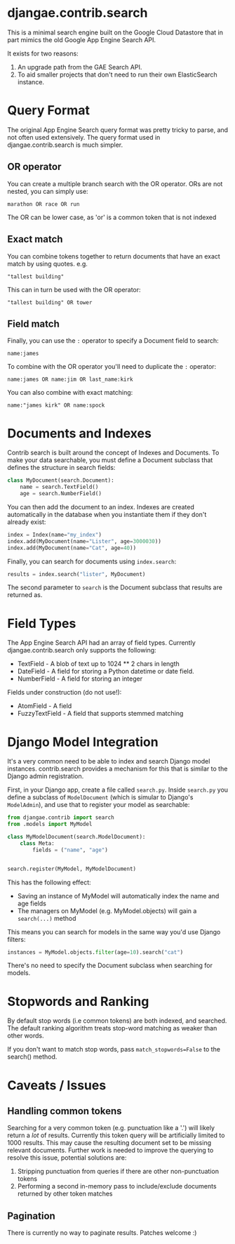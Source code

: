 # djangae.contrib.search

This is a minimal search engine built on the Google Cloud Datastore
that in part mimics the old Google App Engine Search API.

It exists for two reasons:

1. An upgrade path from the GAE Search API.
2. To aid smaller projects that don't need to run their own ElasticSearch instance.


# Query Format

The original App Engine Search query format was pretty tricky to parse, and not often used
extensively. The query format used in djangae.contrib.search is much simpler.

## OR operator

You can create a multiple branch search with the OR operator. ORs are not nested, you can simply
use:

```
marathon OR race OR run
```

The OR can be lower case, as 'or' is a common token that is not indexed

## Exact match

You can combine tokens together to return documents that have an exact match by using quotes. e.g.

```
"tallest building"
```

This can in turn be used with the OR operator:

```
"tallest building" OR tower
```

## Field match

Finally, you can use the `:` operator to specify a Document field to search:

```
name:james
```

To combine with the OR operator you'll need to duplicate the `:` operator:

```
name:james OR name:jim OR last_name:kirk
```

You can also combine with exact matching:

```
name:"james kirk" OR name:spock
```

# Documents and Indexes

Contrib search is built around the concept of Indexes and Documents. To make your data searchable,
you must define a Document subclass that defines the structure in search fields:


```python
class MyDocument(search.Document):
    name = search.TextField()
    age = search.NumberField()
```

You can then add the document to an index. Indexes are created automatically in the database when you instantiate
them if they don't already exist:

```python
index = Index(name="my_index")
index.add(MyDocument(name="Lister", age=3000030))
index.add(MyDocument(name="Cat", age=40))
```

Finally, you can search for documents using `index.search`:

```python
results = index.search("lister", MyDocument)
```

The second parameter to `search` is the Document subclass that results
are returned as.


# Field Types

The App Engine Search API had an array of field types. Currently djangae.contrib.search only
supports the following:

 - TextField - A blob of text up to 1024 ** 2 chars in length
 - DateField - A field for storing a Python datetime or date field.
 - NumberField - A field for storing an integer

Fields under construction (do not use!):

 - AtomField - A field
 - FuzzyTextField - A field that supports stemmed matching

# Django Model Integration

It's a very common need to be able to index and search Django model instances. contrib.search
provides a mechanism for this that is similar to the Django admin registration.

First, in your Django app, create a file called `search.py`. Inside `search.py` you define a subclass
of `ModelDocument` (which is simular to Django's `ModelAdmin`), and use that to register your model
as searchable:

```python
from djangae.contrib import search
from .models import MyModel

class MyModelDocument(search.ModelDocument):
    class Meta:
        fields = ("name", "age")


search.register(MyModel, MyModelDocument)
```

This has the following effect:

 - Saving an instance of MyModel will automatically index the name and age fields
 - The managers on MyModel (e.g. MyModel.objects) will gain a `search(...)` method

This means you can search for models in the same way you'd use Django filters:

```python
instances = MyModel.objects.filter(age=10).search("cat")
```

There's no need to specify the Document subclass when searching for models.

# Stopwords and Ranking

By default stop words (i.e common tokens) are both indexed, and searched. The default ranking
algorithm treats stop-word matching as weaker than other words.

If you don't want to match stop words, pass `match_stopwords=False` to the search() method.

# Caveats / Issues

## Handling common tokens

Searching for a very common token (e.g. punctuation like a '.') will likely return
a *lot* of results. Currently this token query will be artificially limited to 1000
results. This may cause the resulting document set to be missing relevant documents.
Further work is needed to improve the querying to resolve this issue, potential solutions are:

1. Stripping punctuation from queries if there are other non-punctuation tokens
1. Performing a second in-memory pass to include/exclude documents returned by other token matches

## Pagination

There is currently no way to paginate results. Patches welcome :)
